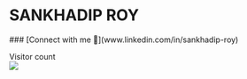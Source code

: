 <!-- ![visitors](https://visitor-badge.glitch.me/badge?page_id=Sankhadip-Roy&left_color=green&right_color=red)
![visitors](https://visitor-badge.laobi.icu/badge?page_id=Sankhadip-Roy.Sankhadip-Roy)
 -->
 <h1>SANKHADIP ROY</h1>
 ### [Connect with me 💬](www.linkedin.com/in/sankhadip-roy) 
<p align="left"> 
  Visitor count<br>
  <img src="https://profile-counter.glitch.me/Sankhadip-Roy/count.svg" />
</p>

